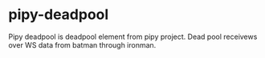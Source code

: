 # pipy-deadpool
Pipy deadpool is deadpool element from pipy project. Dead pool receivews over WS data from batman through ironman.
